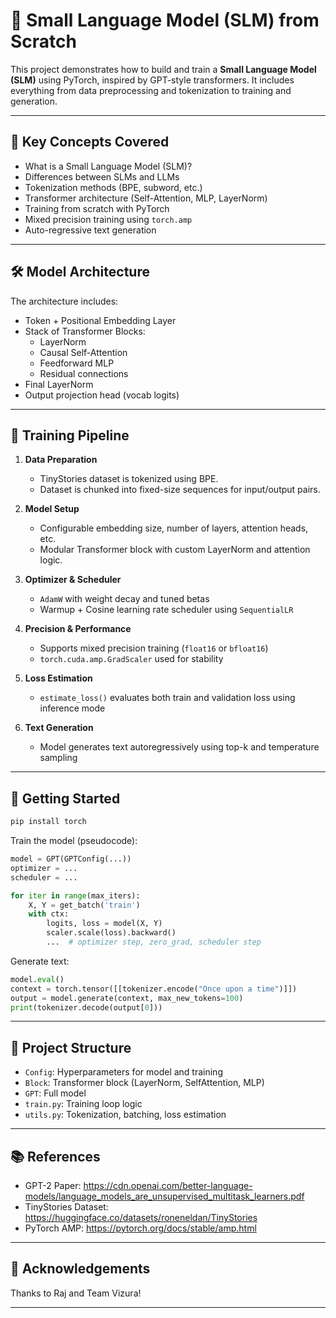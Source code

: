 # 🧠 Small Language Model (SLM) from Scratch

This project demonstrates how to build and train a **Small Language Model (SLM)** using PyTorch, inspired by GPT-style transformers. It includes everything from data preprocessing and tokenization to training and generation.

---

## 📌 Key Concepts Covered

- What is a Small Language Model (SLM)?
- Differences between SLMs and LLMs
- Tokenization methods (BPE, subword, etc.)
- Transformer architecture (Self-Attention, MLP, LayerNorm)
- Training from scratch with PyTorch
- Mixed precision training using `torch.amp`
- Auto-regressive text generation

---

## 🛠 Model Architecture

The architecture includes:
- Token + Positional Embedding Layer
- Stack of Transformer Blocks:
  - LayerNorm
  - Causal Self-Attention
  - Feedforward MLP
  - Residual connections
- Final LayerNorm
- Output projection head (vocab logits)

---

## 🧪 Training Pipeline

1. **Data Preparation**
   - TinyStories dataset is tokenized using BPE.
   - Dataset is chunked into fixed-size sequences for input/output pairs.

2. **Model Setup**
   - Configurable embedding size, number of layers, attention heads, etc.
   - Modular Transformer block with custom LayerNorm and attention logic.

3. **Optimizer & Scheduler**
   - `AdamW` with weight decay and tuned betas
   - Warmup + Cosine learning rate scheduler using `SequentialLR`

4. **Precision & Performance**
   - Supports mixed precision training (`float16` or `bfloat16`)
   - `torch.cuda.amp.GradScaler` used for stability

5. **Loss Estimation**
   - `estimate_loss()` evaluates both train and validation loss using inference mode

6. **Text Generation**
   - Model generates text autoregressively using top-k and temperature sampling

---

## 🚀 Getting Started

```bash
pip install torch
```

Train the model (pseudocode):
```python
model = GPT(GPTConfig(...))
optimizer = ...
scheduler = ...

for iter in range(max_iters):
    X, Y = get_batch('train')
    with ctx:
        logits, loss = model(X, Y)
        scaler.scale(loss).backward()
        ...  # optimizer step, zero_grad, scheduler step
```

Generate text:
```python
model.eval()
context = torch.tensor([[tokenizer.encode("Once upon a time")]])
output = model.generate(context, max_new_tokens=100)
print(tokenizer.decode(output[0]))
```

---

## 📁 Project Structure

- `Config`: Hyperparameters for model and training
- `Block`: Transformer block (LayerNorm, SelfAttention, MLP)
- `GPT`: Full model
- `train.py`: Training loop logic
- `utils.py`: Tokenization, batching, loss estimation

---

## 📚 References

- GPT-2 Paper: https://cdn.openai.com/better-language-models/language_models_are_unsupervised_multitask_learners.pdf
- TinyStories Dataset: https://huggingface.co/datasets/roneneldan/TinyStories
- PyTorch AMP: https://pytorch.org/docs/stable/amp.html

---

## 🙌 Acknowledgements

Thanks to Raj and Team Vizura!

---
